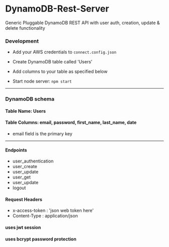 # DynamoDB-Rest-Server 
Generic Pluggable DynamoDB REST API with user auth, creation, update & delete functionality

### Development

- Add your AWS credentials to `connect.config.json`
 
- Create DynamoDB table called 'Users'
 
- Add columns to your table as specified below

- Start node server: `npm start`


___

### DynamoDB schema

#### Table Name: Users

#### Table Columns: email, password, first_name, last_name, date
   - email field is the primary key

___

#### Endpoints

- user_authentication
- user_create
- user_update 
- user_get
- user_update
- logout

#### Request Headers
- x-access-token : 'json web token here'
- Content-Type : application/json


#### uses jwt session
#### uses bcrypt password protection








